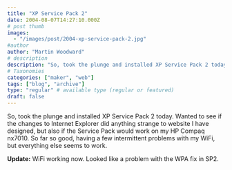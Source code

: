 ```yaml
---
title: "XP Service Pack 2"
date: 2004-08-07T14:27:10.000Z
# post thumb
images:
  - "/images/post/2004-xp-service-pack-2.jpg"
#author
author: "Martin Woodward"
# description
description: "So, took the plunge and installed XP Service Pack 2 today."
# Taxonomies
categories: ["maker", "web"]
tags: ["blog", "archive"]
type: "regular" # available type (regular or featured)
draft: false
---
```

So, took the plunge and installed XP Service Pack 2 today.  Wanted to see if the changes to Internet Explorer did anything strange to website I have designed, but also if the Service Pack would work on my HP Compaq nx7010.  So far so good, having a few intermittent problems with my WiFi, but everything else seems to work.

**Update:** WiFi working now.  Looked like a problem with the WPA fix in SP2.